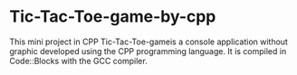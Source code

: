 # Tic-Tac-Toe-game-by-cpp

This mini project in CPP Tic-Tac-Toe-gameis a console application without graphic developed using the CPP programming language. It is compiled in Code::Blocks with the GCC compiler. 
